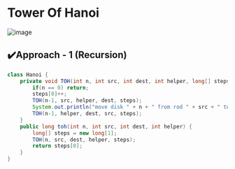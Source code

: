 # Tower Of Hanoi

![image](https://github.com/user-attachments/assets/3ce7f4a0-0447-4bc5-935c-3c12b7f28113)

## ✔️Approach - 1 (Recursion)
```java
class Hanoi {
    private void TOH(int n, int src, int dest, int helper, long[] steps){
        if(n == 0) return;
        steps[0]++;
        TOH(n-1, src, helper, dest, steps);
        System.out.println("move disk " + n + " from rod " + src + " to rod " + dest);
        TOH(n-1, helper, dest, src, steps);
    }
    public long toh(int n, int src, int dest, int helper) {
        long[] steps = new long[1];
        TOH(n, src, dest, helper, steps);
        return steps[0];
    }
}
```
